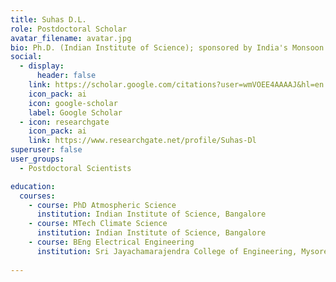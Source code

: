 ```yaml
---
title: Suhas D.L.
role: Postdoctoral Scholar
avatar_filename: avatar.jpg
bio: Ph.D. (Indian Institute of Science); sponsored by India's Monsoon Mission
social:
  - display:
      header: false
    link: https://scholar.google.com/citations?user=wmVOEE4AAAAJ&hl=en
    icon_pack: ai
    icon: google-scholar
    label: Google Scholar
  - icon: researchgate
    icon_pack: ai
    link: https://www.researchgate.net/profile/Suhas-Dl
superuser: false
user_groups:
  - Postdoctoral Scientists

education:
  courses:
    - course: PhD Atmospheric Science
      institution: Indian Institute of Science, Bangalore
    - course: MTech Climate Science
      institution: Indian Institute of Science, Bangalore
    - course: BEng Electrical Engineering
      institution: Sri Jayachamarajendra College of Engineering, Mysore
      
---
```

